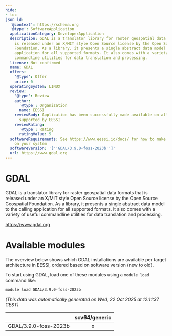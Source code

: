 ```yaml
---
hide:
- toc
json_ld:
  '@context': https://schema.org
  '@type': SoftwareApplication
  applicationCategory: DeveloperApplication
  description: GDAL is a translator library for raster geospatial data formats that
    is released under an X/MIT style Open Source license by the Open Source Geospatial
    Foundation. As a library, it presents a single abstract data model to the calling
    application for all supported formats. It also comes with a variety of useful
    commandline utilities for data translation and processing.
  license: Not confirmed
  name: GDAL
  offers:
    '@type': Offer
    price: 0
  operatingSystem: LINUX
  review:
    '@type': Review
    author:
      '@type': Organization
      name: EESSI
    reviewBody: Application has been successfully made available on all architectures
      supported by EESSI
    reviewRating:
      '@type': Rating
      ratingValue: 5
  softwareRequirements: See https://www.eessi.io/docs/ for how to make EESSI available
    on your system
  softwareVersion: '[''GDAL/3.9.0-foss-2023b'']'
  url: https://www.gdal.org
---
```


GDAL
====


GDAL is a translator library for raster geospatial data formats that is released under an X/MIT style Open Source license by the Open Source Geospatial Foundation. As a library, it presents a single abstract data model to the calling application for all supported formats. It also comes with a variety of useful commandline utilities for data translation and processing.

https://www.gdal.org
# Available modules


The overview below shows which GDAL installations are available per target architecture in EESSI, ordered based on software version (new to old).

To start using GDAL, load one of these modules using a `module load` command like:

```shell
module load GDAL/3.9.0-foss-2023b
```

*(This data was automatically generated on Wed, 22 Oct 2025 at 12:11:37 CEST)*

| |scv64/generic|
| :---: | :---: |
|GDAL/3.9.0-foss-2023b|x|
